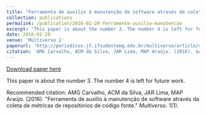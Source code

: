 ```yaml
---
title: "Ferramenta de auxílio à manutenção de software através da coleta de métricas de repositórios de código fonte"
collection: publications
permalink: /publication/2016-01-20-ferramente-auxilio-manutencao
excerpt: 'This paper is about the number 3. The number 4 is left for future work.'
date: 2016-01-20
venue: 'Multiverso 1'
paperurl: 'http://periodicos.jf.ifsudestemg.edu.br/multiverso/article/view/8'
citation: 'AMG Carvalho, ACM da Silva, JAR Lima, MAP Araújo. (2016). &quot;Ferramenta de auxílio à manutenção de software através da coleta de métricas de repositórios de código fonte.&quot; <i>Multiverso</i>. 1(1).'
---
```


<a href='http://periodicos.jf.ifsudestemg.edu.br/multiverso/article/view/8'>Download paper here</a>

This paper is about the number 3. The number 4 is left for future work.

Recommended citation: AMG Carvalho, ACM da Silva, JAR Lima, MAP Araújo. (2016). "Ferramenta de auxílio à manutenção de software através da coleta de métricas de repositórios de código fonte." <i>Multiverso</i>. 1(1).